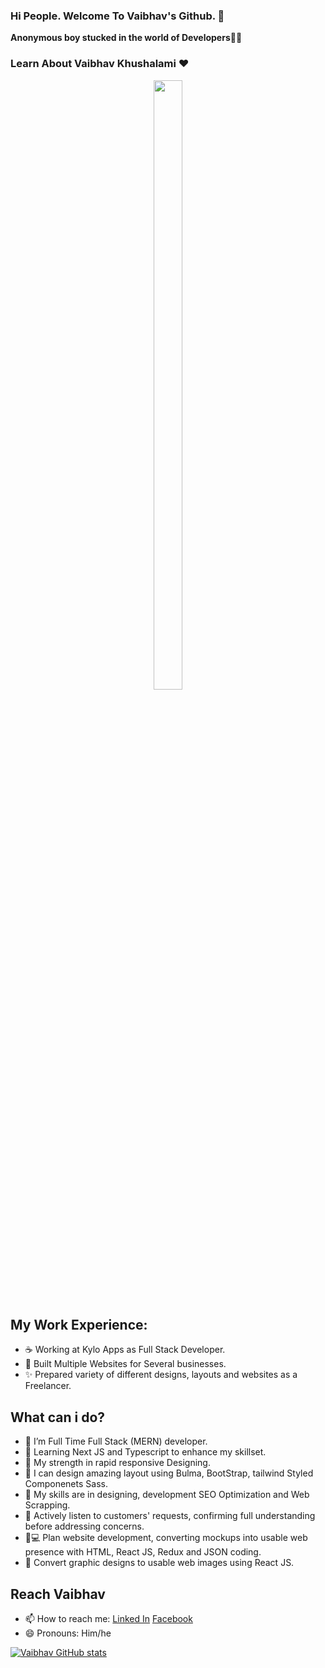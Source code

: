 ### Hi People. Welcome To Vaibhav's Github. 👋


 **Anonymous boy stucked in the world of Developers**👨‍💻
### Learn About Vaibhav Khushalami ❤️
<p align= "center">
<img src="[https://drive.google.com/file/d/1c7icgDXUXfDMCGN06g8NjGX7JuQw-jOV/view?usp=sharing](https://drive.google.com/uc?export=download&id=1gyeJw_Ptfc_Q1QKdsDwIpmG8Iia2cgCW)" width=30% height=50%>
  </p>
  
 ## My Work Experience:
- ☕ Working at Kylo Apps as Full Stack Developer.
- 🚀 Built Multiple Websites for Several businesses.
- ✨ Prepared variety of different designs, layouts and websites as a Freelancer.


## What can i do? 
- 🌱 I’m Full Time Full Stack (MERN) developer.
- 🌱 Learning Next JS and Typescript to enhance my skillset.
- 💪 My strength in rapid responsive Designing.
- 🎨 I can design amazing layout using Bulma, BootStrap, tailwind Styled Componenets Sass.
- 👯 My skills are in designing, development SEO Optimization and Web Scrapping. 
- 📝 Actively listen to customers' requests, confirming full understanding before addressing concerns.
- 🧑💻 Plan website development, converting mockups into usable web presence with HTML, React JS, Redux and JSON coding.
- 🔨 Convert graphic designs to usable web images using React JS.


## Reach Vaibhav
- 📫 How to reach me: [Linked In](https://www.linkedin.com/in/vaibhav-khushalani-760217136/) [Facebook](https://www.facebook.com/Vaibhav.khushlani.3/)
- 😄 Pronouns: Him/he



[![Vaibhav GitHub stats](https://github-readme-stats.vercel.app/api?username=VaibhavKhushalani)](https://github.com/VaibhavKhushalani/github-readme-stats)
